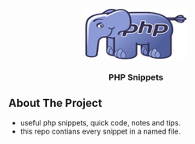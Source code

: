 <p align="center">
  <img src="logo.png" alt="Logo" width="200" height="100">
  <h3 align="center">PHP Snippets</h3>
</p>

## About The Project
- useful php snippets, quick code, notes and tips. 
- this repo contians every snippet in a named file. 
